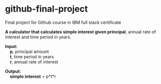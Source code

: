 # github-final-project
Final project for Github course in IBM full stack certificate

**A calculator that calculates simple interest given principal**, annual rate of interest and time period in years.

**Input:**</br>
&nbsp;   &nbsp;  **p**, principal amount</br>
 &nbsp;   &nbsp; **t**, time period in years</br>
 &nbsp;   &nbsp; **r**, annual rate of interest</br>

**Output:** </br>
&nbsp;   &nbsp; **simple interest** = p\*t\*r
